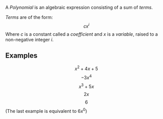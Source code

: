 A *Polynomial* is an algebraic expression consisting of a sum of *terms*.

*Terms* are of the form:
$$cx^i$$
Where $c$ is a constant called a *coefficient* and $x$ is a *variable*, raised to a non-negative integer $i$.

## Examples

$$x^2 + 4x + 5$$
$$-3x^4$$
$$x^3+5x$$
$$2x$$
$$6$$
(The last example is equivalent to $6x^0$)